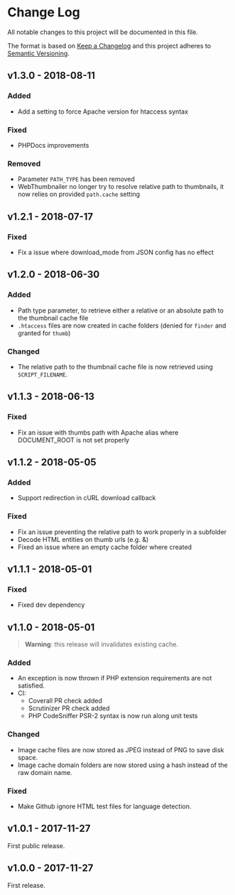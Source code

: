 # Change Log
All notable changes to this project will be documented in this file.

The format is based on [Keep a Changelog](http://keepachangelog.com/)
and this project adheres to [Semantic Versioning](http://semver.org/).

## v1.3.0 - 2018-08-11

### Added

  * Add a setting to force Apache version for htaccess syntax

### Fixed

  * PHPDocs improvements

### Removed

  * Parameter `PATH_TYPE` has been removed
  * WebThumbnailer no longer try to resolve relative path to thumbnails, it now relies on provided `path.cache` setting

## v1.2.1 - 2018-07-17

### Fixed

  * Fix a issue where download_mode from JSON config has no effect

## v1.2.0 - 2018-06-30

### Added

  * Path type parameter, to retrieve either a relative or an absolute path to the thumbnail cache file
  * `.htaccess` files are now created in cache folders (denied for `finder` and granted for `thumb`)
  
### Changed

  * The relative path to the thumbnail cache file is now retrieved using `SCRIPT_FILENAME`.

## v1.1.3 - 2018-06-13

### Fixed

  * Fix an issue with thumbs path with Apache alias where DOCUMENT_ROOT is not set properly

## v1.1.2 - 2018-05-05

### Added

  * Support redirection in cURL download callback

### Fixed 

  * Fix an issue preventing the relative path to work properly in a subfolder
  * Decode HTML entities on thumb urls (e.g. &amp;)
  * Fixed an issue where an empty cache folder where created

## v1.1.1 - 2018-05-01

### Fixed

  * Fixed dev dependency

## v1.1.0 - 2018-05-01

> **Warning**: this release will invalidates existing cache.

### Added

  * An exception is now thrown if PHP extension requirements are not satisfied. 
  * CI:
    - Coverall PR check added
    - Scrutinizer PR check added
    - PHP CodeSniffer PSR-2 syntax is now run along unit tests

### Changed

  * Image cache files are now stored as JPEG instead of PNG to save disk space.
  * Image cache domain folders are now stored using a hash instead of the raw domain name. 
  
  
### Fixed

  * Make Github ignore HTML test files for language detection.

## v1.0.1 - 2017-11-27

First public release.

## v1.0.0 - 2017-11-27

First release.